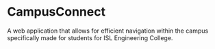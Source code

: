 # CampusConnect
A web application that allows for efficient navigation within the campus specifically made for students for ISL Engineering College.
